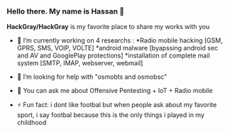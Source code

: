 ### Hello there. My name is Hassan 👋


**HackGray/HackGray** is my favorite place to share my works with you


- 🔭 I’m currently working on 4 researchs : 
   *Radio mobile hacking [GSM, GPRS, SMS, VOIP, VOLTE] 
   *android malware [byapssing android sec and AV and GooglePlay protections]
   *installation of complete mail system [SMTP, IMAP, webserver, webmail]
   
- 🤔 I’m looking for help with "osmobts and osmobsc"
- 💬 You can ask me about Offensive Pentesting + IoT + Radio mobile
- ⚡ Fun fact: i dont like footbal but when people ask about my favorite sport, i say footbal because this is the only things i played in my childhood

